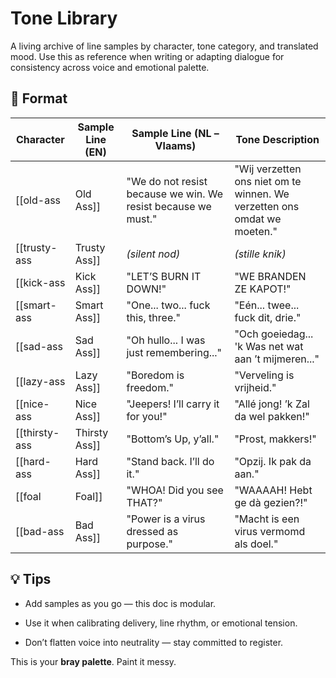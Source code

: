 # Tone Library

A living archive of line samples by character, tone category, and translated mood. Use this as reference when writing or adapting dialogue for consistency across voice and emotional palette.

## 🔧 Format

|Character|Sample Line (EN)|Sample Line (NL – Vlaams)|Tone Description|
|---|---|---|---|
|[[old-ass|Old Ass]]|"We do not resist because we win. We resist because we must."|"Wij verzetten ons niet om te winnen. We verzetten ons omdat we moeten."|
|[[trusty-ass|Trusty Ass]]|_(silent nod)_|_(stille knik)_|
|[[kick-ass|Kick Ass]]|"LET’S BURN IT DOWN!"|"WE BRANDEN ZE KAPOT!"|
|[[smart-ass|Smart Ass]]|"One... two... fuck this, three."|"Eén... twee... fuck dit, drie."|
|[[sad-ass|Sad Ass]]|"Oh hullo... I was just remembering..."|"Och goeiedag... 'k Was net wat aan ’t mijmeren..."|
|[[lazy-ass|Lazy Ass]]|"Boredom is freedom."|"Verveling is vrijheid."|
|[[nice-ass|Nice Ass]]|"Jeepers! I’ll carry it for you!"|"Allé jong! ’k Zal da wel pakken!"|
|[[thirsty-ass|Thirsty Ass]]|"Bottom’s Up, y’all."|"Prost, makkers!"|
|[[hard-ass|Hard Ass]]|"Stand back. I’ll do it."|"Opzij. Ik pak da aan."|
|[[foal|Foal]]|"WHOA! Did you see THAT?"|"WAAAAH! Hebt ge dà gezien?!"|
|[[bad-ass|Bad Ass]]|"Power is a virus dressed as purpose."|"Macht is een virus vermomd als doel."|

## 💡 Tips

- Add samples as you go — this doc is modular.
    
- Use it when calibrating delivery, line rhythm, or emotional tension.
    
- Don’t flatten voice into neutrality — stay committed to register.
    

This is your **bray palette**. Paint it messy.
